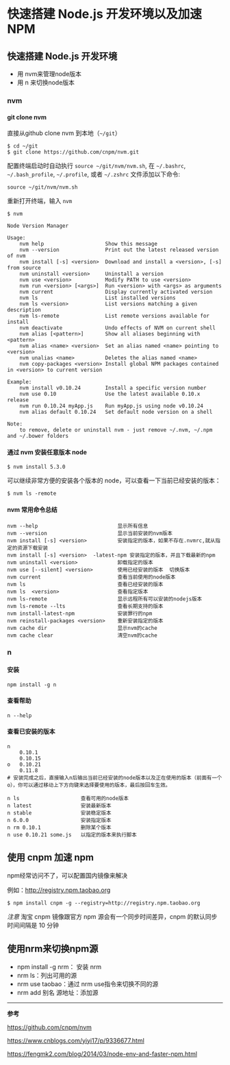 # 快速搭建 Node.js 开发环境以及加速 NPM

## 快速搭建 Node.js 开发环境

- 用 nvm来管理node版本
- 用 n 来切换node版本

### nvm

#### git clone nvm

直接从github clone nvm 到本地（`~/git`）

``` shell
$ cd ~/git
$ git clone https://github.com/cnpm/nvm.git
```

配置终端启动时自动执行 `source ~/git/nvm/nvm.sh`, 在 `~/.bashrc`, `~/.bash_profile`, `~/.profile`, 或者 `~/.zshrc` 文件添加以下命令:

``` shell
source ~/git/nvm/nvm.sh
```

重新打开终端，输入 `nvm`

``` shell
$ nvm

Node Version Manager

Usage:
    nvm help                    Show this message
    nvm --version               Print out the latest released version of nvm
    nvm install [-s] <version>  Download and install a <version>, [-s] from source
    nvm uninstall <version>     Uninstall a version
    nvm use <version>           Modify PATH to use <version>
    nvm run <version> [<args>]  Run <version> with <args> as arguments
    nvm current                 Display currently activated version
    nvm ls                      List installed versions
    nvm ls <version>            List versions matching a given description
    nvm ls-remote               List remote versions available for install
    nvm deactivate              Undo effects of NVM on current shell
    nvm alias [<pattern>]       Show all aliases beginning with <pattern>
    nvm alias <name> <version>  Set an alias named <name> pointing to <version>
    nvm unalias <name>          Deletes the alias named <name>
    nvm copy-packages <version> Install global NPM packages contained in <version> to current version

Example:
    nvm install v0.10.24        Install a specific version number
    nvm use 0.10                Use the latest available 0.10.x release
    nvm run 0.10.24 myApp.js    Run myApp.js using node v0.10.24
    nvm alias default 0.10.24   Set default node version on a shell

Note:
    to remove, delete or uninstall nvm - just remove ~/.nvm, ~/.npm and ~/.bower folders
```

#### 通过 nvm 安装任意版本 node

``` shell
$ nvm install 5.3.0
```

可以继续非常方便的安装各个版本的 node，可以查看一下当前已经安装的版本：

``` shell
$ nvm ls -remote
```

#### nvm 常用命令总结

``` shell
nvm --help                          显示所有信息
nvm --version                       显示当前安装的nvm版本
nvm install [-s] <version>          安装指定的版本，如果不存在.nvmrc,就从指定的资源下载安装
nvm install [-s] <version>  -latest-npm 安装指定的版本，并且下载最新的npm
nvm uninstall <version>             卸载指定的版本
nvm use [--silent] <version>        使用已经安装的版本  切换版本
nvm current                         查看当前使用的node版本
nvm ls                              查看已经安装的版本
nvm ls  <version>                   查看指定版本
nvm ls-remote                       显示远程所有可以安装的nodejs版本
nvm ls-remote --lts                 查看长期支持的版本
nvm install-latest-npm              安装罪行的npm
nvm reinstall-packages <version>    重新安装指定的版本
nvm cache dir                       显示nvm的cache
nvm cache clear                     清空nvm的cache
```

### n

#### 安装

``` shell
npm install -g n
```

#### 查看帮助

``` shell
n --help
```

#### 查看已安装的版本

``` shell
n
    0.10.1
    0.10.15
o   0.10.21
    0.11.8
# 安装完成之后，直接输入n后输出当前已经安装的node版本以及正在使用的版本（前面有一个o），你可以通过移动上下方向键来选择要使用的版本，最后按回车生效。
```

``` shell
n ls                    查看可用的node版本
n latest                安装最新版本
n stable                安装稳定版本
n 6.0.0                 安装指定版本
n rm 0.10.1             删除某个版本
n use 0.10.21 some.js   以指定的版本来执行脚本
```

## 使用 cnpm 加速 npm

npm经常访问不了，可以配置国内镜像来解决

例如：http://registry.npm.taobao.org

``` shell
$ npm install cnpm -g --registry=http://registry.npm.taobao.org
```

*注意* 淘宝 cnpm 镜像跟官方 npm 源会有一个同步时间差异，cnpm 的默认同步时间间隔是 10 分钟

## 使用nrm来切换npm源

- npm install -g nrm： 安装 nrm
- nrm ls：列出可用的源
- nrm use taobao：通过 nrm use指令来切换不同的源
- nrm add 别名 源地址：添加源

---

**参考**

https://github.com/cnpm/nvm

https://www.cnblogs.com/yiyi17/p/9336677.html

https://fengmk2.com/blog/2014/03/node-env-and-faster-npm.html

